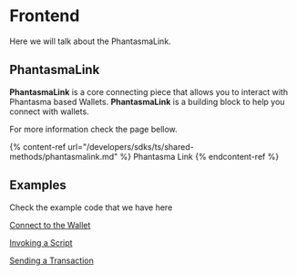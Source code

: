 # Frontend

Here we will talk about the PhantasmaLink.

## PhantasmaLink

**PhantasmaLink** is a core connecting piece that allows you to interact with Phantasma based Wallets. **PhantasmaLink** is a building block to help you connect with wallets.

For more information check the page bellow.

{% content-ref url="/developers/sdks/ts/shared-methods/phantasmalink.md" %}
Phantasma Link
{% endcontent-ref %}

## Examples
Check the example code that we have here

[Connect to the Wallet](/developers/sdks/ts/frontend/examples/connect-to-the-wallet.md)

[Invoking a Script](/developers/sdks/ts/frontend/examples/invoking-a-script.md)

[Sending a Transaction](/developers/sdks/ts/frontend/examples/sending-a-transaction.md)
